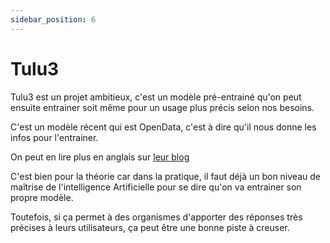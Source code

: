 ```yaml
---
sidebar_position: 6
---
```


# Tulu3

Tulu3 est un projet ambitieux, c'est un modèle pré-entrainé qu'on peut ensuite entrainer soit même pour un usage plus précis selon nos besoins.

C'est un modèle récent qui est OpenData, c'est à dire qu'il nous donne les infos pour l'entrainer.

On peut en lire plus en anglais sur [leur blog](https://allenai.org/blog/tulu-3)

C'est bien pour la théorie car dans la pratique, il faut déjà un bon niveau de maîtrise de l'intelligence Artificielle pour se dire qu'on va entrainer son propre modèle.

Toutefois, si ça permet à des organismes d'apporter des réponses très précises à leurs utilisateurs, ça peut être une bonne piste à creuser.